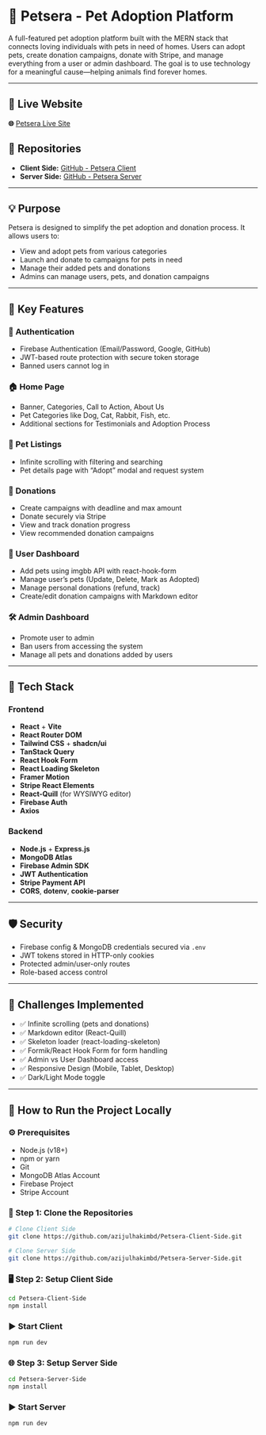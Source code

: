 # 🐾 Petsera - Pet Adoption Platform

A full-featured pet adoption platform built with the MERN stack that connects loving individuals with pets in need of homes. Users can adopt pets, create donation campaigns, donate with Stripe, and manage everything from a user or admin dashboard. The goal is to use technology for a meaningful cause—helping animals find forever homes.

---

## 🔗 Live Website
**🌐** [Petsera Live Site](https://petsera.netlify.app/)

## 📂 Repositories
- **Client Side:** [GitHub - Petsera Client](https://github.com/azijulhakimbd/Petsera-Client-Side)
- **Server Side:** [GitHub - Petsera Server](https://github.com/azijulhakimbd/Petsera-Server-Side)

---

## 💡 Purpose

Petsera is designed to simplify the pet adoption and donation process. It allows users to:
- View and adopt pets from various categories
- Launch and donate to campaigns for pets in need
- Manage their added pets and donations
- Admins can manage users, pets, and donation campaigns

---

## 🚀 Key Features

### 🔐 Authentication
- Firebase Authentication (Email/Password, Google, GitHub)
- JWT-based route protection with secure token storage
- Banned users cannot log in

### 🏠 Home Page
- Banner, Categories, Call to Action, About Us
- Pet Categories like Dog, Cat, Rabbit, Fish, etc.
- Additional sections for Testimonials and Adoption Process

### 🐶 Pet Listings
- Infinite scrolling with filtering and searching
- Pet details page with “Adopt” modal and request system

### 💸 Donations
- Create campaigns with deadline and max amount
- Donate securely via Stripe
- View and track donation progress
- View recommended donation campaigns

### 👤 User Dashboard
- Add pets using imgbb API with react-hook-form
- Manage user’s pets (Update, Delete, Mark as Adopted)
- Manage personal donations (refund, track)
- Create/edit donation campaigns with Markdown editor

### 🛠️ Admin Dashboard
- Promote user to admin
- Ban users from accessing the system
- Manage all pets and donations added by users

---

## 🧱 Tech Stack

### Frontend
- **React** + **Vite**
- **React Router DOM**
- **Tailwind CSS** + **shadcn/ui**
- **TanStack Query**
- **React Hook Form**
- **React Loading Skeleton**
- **Framer Motion**
- **Stripe React Elements**
- **React-Quill** (for WYSIWYG editor)
- **Firebase Auth**
- **Axios**

### Backend
- **Node.js** + **Express.js**
- **MongoDB Atlas**
- **Firebase Admin SDK**
- **JWT Authentication**
- **Stripe Payment API**
- **CORS**, **dotenv**, **cookie-parser**

---

## 🛡️ Security

- Firebase config & MongoDB credentials secured via `.env`
- JWT tokens stored in HTTP-only cookies
- Protected admin/user-only routes
- Role-based access control

---

## 🎯 Challenges Implemented

- ✅ Infinite scrolling (pets and donations)
- ✅ Markdown editor (React-Quill)
- ✅ Skeleton loader (react-loading-skeleton)
- ✅ Formik/React Hook Form for form handling
- ✅ Admin vs User Dashboard access
- ✅ Responsive Design (Mobile, Tablet, Desktop)
- ✅ Dark/Light Mode toggle

---
## 📝 How to Run the Project Locally

### ⚙️ Prerequisites

- Node.js (v18+)
- npm or yarn
- Git
- MongoDB Atlas Account
- Firebase Project
- Stripe Account

### 📁 Step 1: Clone the Repositories

```bash
# Clone Client Side
git clone https://github.com/azijulhakimbd/Petsera-Client-Side.git

# Clone Server Side
git clone https://github.com/azijulhakimbd/Petsera-Server-Side.git
```

### 🖥️ Step 2: Setup Client Side

```bash
cd Petsera-Client-Side
npm install
```
### ▶️ Start Client

```bash
npm run dev
```

### 🌐 Step 3: Setup Server Side

```bash
cd Petsera-Server-Side
npm install
```
### ▶️ Start Server

```bash
npm run dev
```


